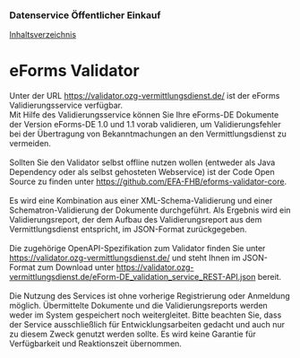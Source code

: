 ### Datenservice Öffentlicher Einkauf
[Inhaltsverzeichnis](/documentation/documentation.md)
<br>

# eForms Validator

Unter der URL https://validator.ozg-vermittlungsdienst.de/ ist der eForms Validierungsservice verfügbar.<br>
Mit Hilfe des Validierungsservice können Sie Ihre eForms-DE Dokumente der Version eForms-DE 1.0 und 1.1 vorab validieren, um Validierungsfehler bei der Übertragung von Bekanntmachungen an den Vermittlungsdienst zu vermeiden.
<br><br>
Sollten Sie den Validator selbst offline nutzen wollen (entweder als Java Dependency oder als selbst gehosteten Webservice) ist der Code Open Source zu  finden unter https://github.com/EFA-FHB/eforms-validator-core. 
<br><br>
Es wird eine Kombination aus einer XML-Schema-Validierung und einer Schematron-Validierung der Dokumente durchgeführt. Als Ergebnis wird ein Validierungsreport, der dem Aufbau des Validierungsreport aus dem Vermittlungsdienst entspricht, im JSON-Format zurückgegeben.
<br><br>
Die zugehörige OpenAPI-Spezifikation zum Validator finden Sie unter https://validator.ozg-vermittlungsdienst.de/ und steht Ihnen im JSON-Format zum Download unter https://validator.ozg-vermittlungsdienst.de/eForm-DE_validation_service_REST-API.json bereit.
<br><br>
Die Nutzung des Services ist ohne vorherige Registrierung oder Anmeldung möglich.
Übermittelte Dokumente und die Validierungsreports werden weder im System gespeichert noch weitergleitet.
Bitte beachten Sie, dass der Service ausschließlich für Entwicklungsarbeiten gedacht und auch nur zu diesem Zweck genutzt werden sollte. Es wird keine Garantie für Verfügbarkeit und Reaktionszeit übernommen.

